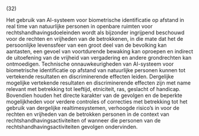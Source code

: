 (32)

Het gebruik van AI-systeem voor biometrische identificatie op afstand in real time van natuurlijke personen in openbare ruimten voor rechtshandhavingsdoeleinden wordt als bijzonder ingrijpend beschouwd voor de rechten en vrijheden van de betrokkenen, in die mate dat het de persoonlijke levenssfeer van een groot deel van de bevolking kan aantasten, een gevoel van voortdurende bewaking kan oproepen en indirect de uitoefening van de vrijheid van vergadering en andere grondrechten kan ontmoedigen. Technische onnauwkeurigheden van AI-systeem voor biometrische identificatie op afstand van natuurlijke personen kunnen tot vertekende resultaten en discriminerende effecten leiden. Dergelijke mogelijke vertekende resultaten en discriminerende effecten zijn met name relevant met betrekking tot leeftijd, etniciteit, ras, geslacht of handicap. Bovendien houden het directe karakter van de gevolgen en de beperkte mogelijkheden voor verdere controles of correcties met betrekking tot het gebruik van dergelijke realtimesystemen, verhoogde risico’s in voor de rechten en vrijheden van de betrokken personen in de context van rechtshandhavingsactiviteiten of wanneer die personen van de rechtshandhavingsactiviteiten gevolgen ondervinden.
